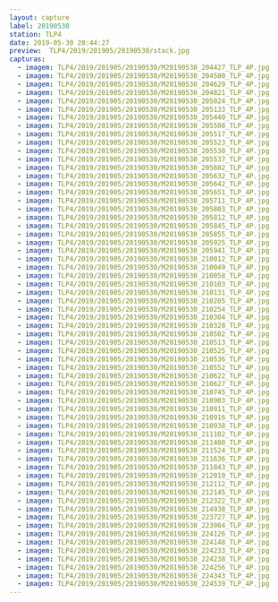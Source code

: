 ```yaml
---
layout: capture
label: 20190530
station: TLP4
date: 2019-05-30 20:44:27
preview:  TLP4/2019/201905/20190530/stack.jpg
capturas:
  - imagem: TLP4/2019/201905/20190530/M20190530_204427_TLP_4P.jpg
  - imagem: TLP4/2019/201905/20190530/M20190530_204500_TLP_4P.jpg
  - imagem: TLP4/2019/201905/20190530/M20190530_204629_TLP_4P.jpg
  - imagem: TLP4/2019/201905/20190530/M20190530_204821_TLP_4P.jpg
  - imagem: TLP4/2019/201905/20190530/M20190530_205024_TLP_4P.jpg
  - imagem: TLP4/2019/201905/20190530/M20190530_205133_TLP_4P.jpg
  - imagem: TLP4/2019/201905/20190530/M20190530_205440_TLP_4P.jpg
  - imagem: TLP4/2019/201905/20190530/M20190530_205508_TLP_4P.jpg
  - imagem: TLP4/2019/201905/20190530/M20190530_205517_TLP_4P.jpg
  - imagem: TLP4/2019/201905/20190530/M20190530_205523_TLP_4P.jpg
  - imagem: TLP4/2019/201905/20190530/M20190530_205530_TLP_4P.jpg
  - imagem: TLP4/2019/201905/20190530/M20190530_205537_TLP_4P.jpg
  - imagem: TLP4/2019/201905/20190530/M20190530_205602_TLP_4P.jpg
  - imagem: TLP4/2019/201905/20190530/M20190530_205632_TLP_4P.jpg
  - imagem: TLP4/2019/201905/20190530/M20190530_205642_TLP_4P.jpg
  - imagem: TLP4/2019/201905/20190530/M20190530_205651_TLP_4P.jpg
  - imagem: TLP4/2019/201905/20190530/M20190530_205711_TLP_4P.jpg
  - imagem: TLP4/2019/201905/20190530/M20190530_205803_TLP_4P.jpg
  - imagem: TLP4/2019/201905/20190530/M20190530_205812_TLP_4P.jpg
  - imagem: TLP4/2019/201905/20190530/M20190530_205845_TLP_4P.jpg
  - imagem: TLP4/2019/201905/20190530/M20190530_205855_TLP_4P.jpg
  - imagem: TLP4/2019/201905/20190530/M20190530_205925_TLP_4P.jpg
  - imagem: TLP4/2019/201905/20190530/M20190530_205941_TLP_4P.jpg
  - imagem: TLP4/2019/201905/20190530/M20190530_210012_TLP_4P.jpg
  - imagem: TLP4/2019/201905/20190530/M20190530_210049_TLP_4P.jpg
  - imagem: TLP4/2019/201905/20190530/M20190530_210058_TLP_4P.jpg
  - imagem: TLP4/2019/201905/20190530/M20190530_210103_TLP_4P.jpg
  - imagem: TLP4/2019/201905/20190530/M20190530_210131_TLP_4P.jpg
  - imagem: TLP4/2019/201905/20190530/M20190530_210205_TLP_4P.jpg
  - imagem: TLP4/2019/201905/20190530/M20190530_210254_TLP_4P.jpg
  - imagem: TLP4/2019/201905/20190530/M20190530_210304_TLP_4P.jpg
  - imagem: TLP4/2019/201905/20190530/M20190530_210328_TLP_4P.jpg
  - imagem: TLP4/2019/201905/20190530/M20190530_210502_TLP_4P.jpg
  - imagem: TLP4/2019/201905/20190530/M20190530_210513_TLP_4P.jpg
  - imagem: TLP4/2019/201905/20190530/M20190530_210525_TLP_4P.jpg
  - imagem: TLP4/2019/201905/20190530/M20190530_210536_TLP_4P.jpg
  - imagem: TLP4/2019/201905/20190530/M20190530_210552_TLP_4P.jpg
  - imagem: TLP4/2019/201905/20190530/M20190530_210622_TLP_4P.jpg
  - imagem: TLP4/2019/201905/20190530/M20190530_210627_TLP_4P.jpg
  - imagem: TLP4/2019/201905/20190530/M20190530_210745_TLP_4P.jpg
  - imagem: TLP4/2019/201905/20190530/M20190530_210903_TLP_4P.jpg
  - imagem: TLP4/2019/201905/20190530/M20190530_210911_TLP_4P.jpg
  - imagem: TLP4/2019/201905/20190530/M20190530_210916_TLP_4P.jpg
  - imagem: TLP4/2019/201905/20190530/M20190530_210938_TLP_4P.jpg
  - imagem: TLP4/2019/201905/20190530/M20190530_211102_TLP_4P.jpg
  - imagem: TLP4/2019/201905/20190530/M20190530_211400_TLP_4P.jpg
  - imagem: TLP4/2019/201905/20190530/M20190530_211524_TLP_4P.jpg
  - imagem: TLP4/2019/201905/20190530/M20190530_211636_TLP_4P.jpg
  - imagem: TLP4/2019/201905/20190530/M20190530_211843_TLP_4P.jpg
  - imagem: TLP4/2019/201905/20190530/M20190530_212010_TLP_4P.jpg
  - imagem: TLP4/2019/201905/20190530/M20190530_212112_TLP_4P.jpg
  - imagem: TLP4/2019/201905/20190530/M20190530_212145_TLP_4P.jpg
  - imagem: TLP4/2019/201905/20190530/M20190530_212322_TLP_4P.jpg
  - imagem: TLP4/2019/201905/20190530/M20190530_214938_TLP_4P.jpg
  - imagem: TLP4/2019/201905/20190530/M20190530_223727_TLP_4P.jpg
  - imagem: TLP4/2019/201905/20190530/M20190530_223904_TLP_4P.jpg
  - imagem: TLP4/2019/201905/20190530/M20190530_224126_TLP_4P.jpg
  - imagem: TLP4/2019/201905/20190530/M20190530_224148_TLP_4P.jpg
  - imagem: TLP4/2019/201905/20190530/M20190530_224233_TLP_4P.jpg
  - imagem: TLP4/2019/201905/20190530/M20190530_224238_TLP_4P.jpg
  - imagem: TLP4/2019/201905/20190530/M20190530_224256_TLP_4P.jpg
  - imagem: TLP4/2019/201905/20190530/M20190530_224343_TLP_4P.jpg
  - imagem: TLP4/2019/201905/20190530/M20190530_224539_TLP_4P.jpg
---
```

